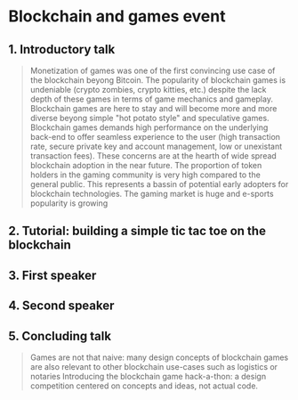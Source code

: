 # Blockchain and games event 

## 1. Introductory talk

> Monetization of games was one of the first convincing use case of the blockchain beyong Bitcoin.
> The popularity of blockchain games is undeniable (crypto zombies, crypto kitties, etc.) despite the lack depth of these games in terms of game mechanics and gameplay. Blockchain games are here to stay and will become more and more diverse beyong simple "hot potato style" and speculative games.
> Blockchain games demands high performance on the underlying back-end to offer seamless experience to the user (high transaction rate, secure private key and account management, low or unexistant transaction fees). These concerns are at the hearth of wide spread blockchain adoption in the near future.
> The proportion of token holders in the gaming community is very high compared to the general public. This represents a bassin of potential early adopters for blockchain technologies.
> The gaming market is huge and e-sports popularity is growing

## 2. Tutorial: building a simple tic tac toe on the blockchain

## 3. First speaker

## 4. Second speaker

## 5. Concluding talk

> Games are not that naive: many design concepts of blockchain games are also relevant to other blockchain use-cases such as logistics or notaries
> Introducing the blockchain game hack-a-thon: a design competition centered on concepts and ideas, not actual code. 

